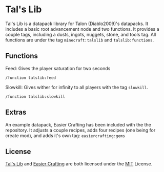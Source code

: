 # Tal's Lib

Tal's Lib is a datapack library for Talon (Diablo2009)'s datapacks. It includes a basic root advancement node and two functions. It provides a couple tags, including a dusts, ingots, nuggets, stone, and tools tag. All functions are under the tag `minecraft:talslib` and `talslib:functions`. 

## Functions

Feed: Gives the player saturation for two seconds
```minecraft
/function talslib:feed
```

Slowkill: Gives wither for infinity to all players with the tag `slowkill`.
```minecraft
/function talslib:slowkill
```

## Extras

An example datapack, Easier Crafting has been included with the the repository. It adjusts a couple recipes, adds four recipes (one being for create mod), and adds it's own tag: `easiercrafting:gems`

## License

[Tal's Lib](talslib) and [Easier Crafting](easiercrafting) are both licensed under the [MIT](LICENSE.md) License.
